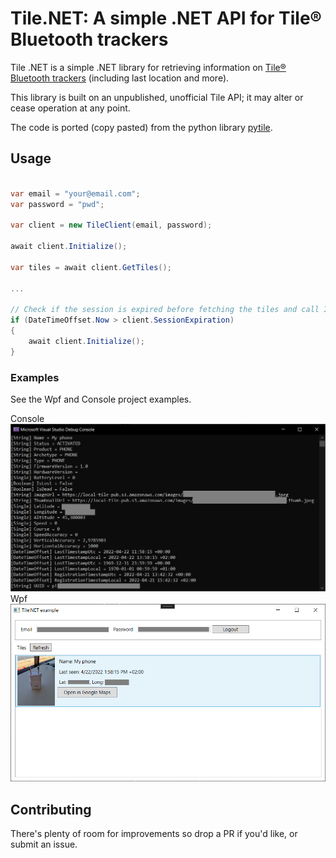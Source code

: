 # Tile.NET: A simple .NET API for Tile® Bluetooth trackers

Tile .NET is a simple .NET library for retrieving information on [Tile® Bluetooth trackers](https://www.thetileapp.com/en-us/) (including last location and more).

This library is built on an unpublished, unofficial Tile API; it may alter or cease operation at any point.

The code is ported (copy pasted) from the python library [pytile](https://github.com/bachya/pytile).

## Usage

```csharp

var email = "your@email.com";
var password = "pwd";

var client = new TileClient(email, password);

await client.Initialize();

var tiles = await client.GetTiles();

...

// Check if the session is expired before fetching the tiles and call Initialize again if needed
if (DateTimeOffset.Now > client.SessionExpiration)
{
    await client.Initialize();
}

```

### Examples

See the Wpf and Console project examples.

Console
![Console example](/Assets/example_console.png)
Wpf
![Wpf example](/Assets/example_wpf.png)

## Contributing
There's plenty of room for improvements so drop a PR if you'd like, or submit an issue.
